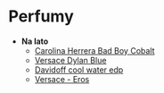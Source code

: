 # **Perfumy**
* **Na lato**
    * [Carolina Herrera Bad Boy Cobalt](https://francuskieperfumy.pl/francuskie-perfumy-nr-259.html)
    * [Versace Dylan Blue](https://francuskieperfumy.pl/francuskie-perfumy-nr-315.html)
    * [Davidoff cool water edp](https://francuskieperfumy.pl/aj-deluxe-201.html)
    * [Versace - Eros](https://francuskieperfumy.pl/aj-deluxe-207.html)

